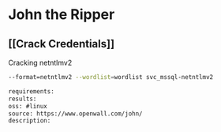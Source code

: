 # John the Ripper


## [[Crack Credentials]]
Cracking netntlmv2
```sh
--format=netntlmv2 --wordlist=wordlist svc_mssql-netntlmv2
```


```meta
requirements: 
results: 
oss: #linux
source: https://www.openwall.com/john/
description: 
```